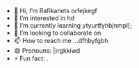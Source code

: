 - 👋 Hi, I’m Rafikanets orfejkegf
- 👀 I’m interested in hd
- 🌱 I’m currently learning ytyurtfyhbjnmpl[;
- 💞️ I’m looking to collaborate on 
- 📫 How to reach me ...dfhbyfgbh
- 😄 Pronouns: |)rgkkiwd
- ⚡ Fun fact: .
<!---
Rafikanets/Rafikanets is a ✨ special ✨ repository because its `README.md` (this file) appears on your GitHub profile.
You can click the Preview link to take a look at your changes
